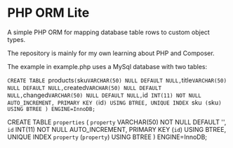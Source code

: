 # PHP ORM Lite
A simple PHP ORM for mapping database table rows to custom object types.

The repository is mainly for my own learning about PHP and Composer.

The example in example.php uses a MySql database with two tables:

`CREATE TABLE `products` (
`sku` VARCHAR(50) NULL DEFAULT NULL,
`title` VARCHAR(50) NULL DEFAULT NULL,
`created` VARCHAR(50) NULL DEFAULT NULL,
`changed` VARCHAR(50) NULL DEFAULT NULL,
`id` INT(11) NOT NULL AUTO_INCREMENT,
PRIMARY KEY (`id`) USING BTREE,
UNIQUE INDEX `sku` (`sku`) USING BTREE
)
ENGINE=InnoDB;`

CREATE TABLE `properties` (
`property` VARCHAR(50) NOT NULL DEFAULT '',
`id` INT(11) NOT NULL AUTO_INCREMENT,
PRIMARY KEY (`id`) USING BTREE,
UNIQUE INDEX `property` (`property`) USING BTREE
)
ENGINE=InnoDB;
